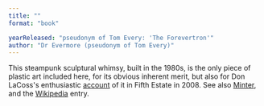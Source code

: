```yaml
---
title: ""
format: "book"

yearReleased: "pseudonym of Tom Every: 'The Forevertron'"
author: "Dr Evermore (pseudonym of Tom Every)"
---
```

This steampunk sculptural whimsy, built in the 1980s, is  the only piece of plastic art included here, for its obvious inherent merit, but  also for Don LaCoss's enthusiastic <a href="http://www.fifthestate.org/archive/377-march-2008/power-forevertron/"> account</a> of it in Fifth Estate in 2008. See also <a href="https://web.archive.org/web/20110716033136/http:/archives.secretsofthecity.com/magazine/reporting/rakish-angle/mysteries-dr-evermores-forevertron"> Minter</a>, and the <a href="https://en.wikipedia.org/wiki/Forevertron"> Wikipedia</a> entry.